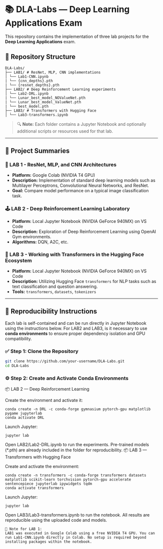 # 📚 DLA-Labs — Deep Learning Applications Exam

This repository contains the implementation of three lab projects for the **Deep Learning Applications** exam.
## 📁 Repository Structure

```
DLA-Labs/
├── LAB1/ # ResNet, MLP, CNN implementations
│ └── Lab1-CNN.ipynb
| └── {cnn_depths}.pth
| └── {resnet_depths}.pth
├── LAB2/ # Deep Reinforcement Learning experiments
│ └── Lab2-DRL.ipynb
| └── Lunar_best_model_NOValueNet.pth
| └── Lunar_best_model_ValueNet.pth
| └── best_model.pth
├── LAB3/ # Transformers with Hugging Face
│ └── Lab3-transformers.ipynb
```

> 🔍 **Note:** Each folder contains a Jupyter Notebook and optionally additional scripts or resources used for that lab.

---

## 🚀 Project Summaries

### 🧠 LAB 1 - ResNet, MLP, and CNN Architectures
- **Platform:** Google Colab (NVIDIA T4 GPU)
- **Description:** Implementation of standard deep learning models such as Multilayer Perceptrons, Convolutional Neural Networks, and ResNet.
- **Goal:** Compare model performance on a typical image classification task.

### 🕹️ LAB 2 - Deep Reinforcement Learning Laboratory
- **Platform:** Local Jupyter Notebook (NVIDIA GeForce 940MX) on VS Code
- **Description:** Exploration of Deep Reinforcement Learning using OpenAI Gym environments.
- **Algorithms:** DQN, A2C, etc.

### 🤖 LAB 3 - Working with Transformers in the Hugging Face Ecosystem
- **Platform:** Local Jupyter Notebook (NVIDIA GeForce 940MX) on VS Code
- **Description:** Utilizing Hugging Face `transformers` for NLP tasks such as text classification and question answering.
- **Tools:** `transformers`, `datasets`, `tokenizers`

---

## 🔁 Reproducibility Instructions

Each lab is self-contained and can be run directly in Jupyter Notebook using the instructions below. For LAB2 and LAB3, is it necessary to use **conda environments** to ensure proper dependency isolation and GPU compatibility.

### ✅ Step 1: Clone the Repository

```bash
git clone https://github.com/your-username/DLA-Labs.git
cd DLA-Labs
```
### ⚙️ Step 2: Create and Activate Conda Environments
📦 LAB 2 — Deep Reinforcement Learning

Create the environment and activate it:
```
conda create -n DRL -c conda-forge gymnasium pytorch-gpu matplotlib pygame jupyterlab
conda activate DRL
```
Launch Jupyter:
```
jupyter lab
```
Open LAB2/Lab2-DRL.ipynb to run the experiments.
Pre-trained models (*.pth) are already included in the folder for reproducibility.
📦 LAB 3 — Transformers with Hugging Face

Create and activate the environment:
```
conda create -n transformers -c conda-forge transformers datasets matplotlib scikit-learn torchvision pytorch-gpu accelerate sentencepiece jupyterlab ipywidgets tqdm
conda activate transformers
```
Launch Jupyter:
```
jupyter lab
```
Open LAB3/Lab3-transformers.ipynb to run the notebook.
All results are reproducible using the uploaded code and models.

    📝 Note for LAB 1:
    LAB1 was executed in Google Colab using a free NVIDIA T4 GPU. You can run Lab1-CNN.ipynb directly in Colab. No setup is required beyond installing packages within the notebook.


